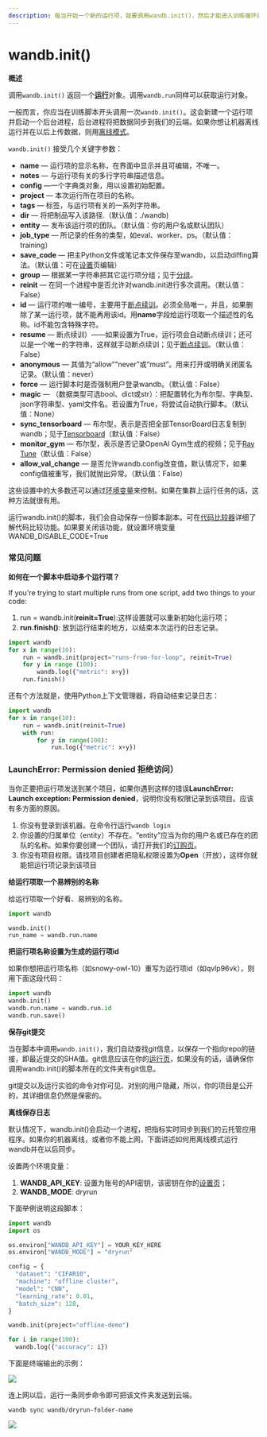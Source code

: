 ```yaml
---
description: 每当开始一个新的运行项，就要调用wandb.init()，然后才能进入训练循环并记录模型指标。
---
```


# wandb.init\(\)

**概述**

调用`wandb.init()` 返回一个[**运行**](https://app.gitbook.com/@weights-and-biases/s/docs/~/drafts/-MKaPhwzNIegNuInaekR/library/reference/wandb_api#run)对象。调用`wandb.run`同样可以获取运行对象。

一般而言，你应当在训练脚本开头调用一次`wandb.init()`。这会新建一个运行项并启动一个后台进程，后台进程将把数据同步到我们的云端。如果你想让机器离线运行并在以后上传数据，则用[离线模式](https://app.gitbook.com/@weights-and-biases/s/docs/~/drafts/-MKaPhwzNIegNuInaekR/library/technical-faq#does-your-tool-track-or-store-training-data)。

`wandb.init()` 接受几个关键字参数：

* **name** — 运行项的显示名称，在界面中显示并且可编辑，不唯一。
* **notes** — 与运行项有关的多行字符串描述信息。
* **config** —一个字典类对象，用以设置初始配置。
* **project** — 本次运行所在项目的名称。
* **tags** — 标签，与运行项有关的一系列字符串。
* **dir** — 将把制品写入该路径.（默认值：./wandb\)
* **entity** — 发布该运行项的团队。（默认值：你的用户名或默认团队）
* **job\_type** — 所记录的任务的类型，如eval、worker、ps。（默认值：training）
* **save\_code** — 把主Python文件或笔记本文件保存至wandb，以启动diffing算法。（默认值：可在[设置](https://wandb.ai/settings)页编辑）
* **group** —  根据某一字符串把其它运行项分组；见于[分组](https://app.gitbook.com/@weights-and-biases/s/docs/~/drafts/-MKaPhwzNIegNuInaekR/library/advanced/grouping)。
* **reinit** — 在同一个进程中是否允许对wandb.init进行多次调用。（默认值：False）
* **id** — 运行项的唯一编号，主要用于[断点续训](https://app.gitbook.com/@weights-and-biases/s/docs/~/drafts/-MKaPhwzNIegNuInaekR/library/advanced/resuming)。必须全局唯一，并且，如果删除了某一运行项，就不能再用该id。用**name**字段给运行项取一个描述性的名称。id不能包含特殊字符。
* **resume** —  断点续训）——如果设置为True，运行项会自动断点续训；还可以是一个唯一的字符串，这样就手动断点续训；见于[断点续训](https://app.gitbook.com/@weights-and-biases/s/docs/~/drafts/-MKaPhwzNIegNuInaekR/library/advanced/resuming)。（默认值：False）
* **anonymous** — 其值为“allow”“never”或“must”。用来打开或明确关闭匿名记录。（默认值：never）
* **force** — 运行脚本时是否强制用户登录wandb。（默认值：False）
* **magic** — （数据类型可选bool、dict或str）：把配置转化为布尔型、字典型、json字符串型、yaml文件名。若设置为True，将尝试自动执行脚本。（默认值：None）
* **sync\_tensorboard** — 布尔型，表示是否把全部TensorBoard日志复制到wandb；见于[Tensorboard](https://docs.wandb.com/library/integrations/tensorboard)（默认值：False）
* **monitor\_gym** — 布尔型，表示是否记录OpenAI Gym生成的视频；见于[Ray Tune](https://docs.wandb.com/library/integrations/ray-tune)（默认值：False）
* **allow\_val\_change** —  是否允许wandb.config改变值，默认情况下，如果config值被重写，我们就抛出异常。（默认值：False）

这些设置中的大多数还可以通过[环境变量](https://app.gitbook.com/@weights-and-biases/s/docs/~/drafts/-MKaPhwzNIegNuInaekR/library/environment-variables)来控制。如果在集群上运行任务的话，这种方法就很有用。

运行wandb.init\(\)的脚本，我们会自动保存一份脚本副本。可在[代码比较器](https://app.gitbook.com/@weights-and-biases/s/docs/~/drafts/-MKaPhwzNIegNuInaekR/app/features/panels/code)详细了解代码比较功能。如果要关闭该功能，就设置环境变量WANDB\_DISABLE\_CODE=True

### **常见问题**

**如何在一个脚本中启动多个运行项？**

If you're trying to start multiple runs from one script, add two things to your code:

1. run = wandb.init\(**reinit=True**\):这样设置就可以重新初始化运行项；
2. **run.finish\(\)**: 放到运行结束的地方，以结束本次运行的日志记录。

```python
import wandb
for x in range(10):
    run = wandb.init(project="runs-from-for-loop", reinit=True)
    for y in range (100):
        wandb.log({"metric": x+y})
    run.finish()
```

还有个方法就是，使用Python上下文管理器，将自动结束记录日志：

```python
import wandb
for x in range(10):
    run = wandb.init(reinit=True)
    with run:
        for y in range(100):
            run.log({"metric": x+y})
```

### LaunchError: Permission denied **拒绝访问）**

 当你正要把运行项发送到某个项目，如果你遇到这样的错误**LaunchError: Launch exception: Permission denied**，说明你没有权限记录到该项目。应该有多方面的原因。

1. 你没有登录到该机器。在命令行运行`wandb login`
2.  你设置的归属单位（entity）不存在。“entity”应当为你的用户名或已存在的团队的名称。如果你要创建一个团队，请打开我们的[订购页](https://wandb.ai/billing)。
3. 你没有项目权限。请找项目创建者把隐私权限设置为**Open**（开放），这样你就能把运行项记录到该项目

**给运行项取一个易辨别的名称**

给运行项取一个好看、易辨别的名称。

```python
import wandb

wandb.init()
run_name = wandb.run.name
```

**把运行项名称设置为生成的运行项id**

如果你想把运行项名称（如snowy-owl-10）重写为运行项id（如qvlp96vk），则用下面这段代码：

```python
import wandb
wandb.init()
wandb.run.name = wandb.run.id
wandb.run.save()
```

**保存git提交**

 当在脚本中调用`wandb.init()`，我们自动查找git信息，以保存一个指向repo的链接，即最近提交的SHA值。git信息应该在你的[运行页](https://app.gitbook.com/@weights-and-biases/s/docs/~/drafts/-MKaPhwzNIegNuInaekR/app/pages/run-page#overview-tab)，如果没有的话，请确保你调用wandb.init\(\)的脚本所在的文件夹有git信息。

git提交以及运行实验的命令对你可见、对别的用户隐藏，所以，你的项目是公开的，其详细信息仍然是保密的。 

**离线保存日志**

  默认情况下，wandb.init\(\)会启动一个进程，把指标实时同步到我们的云托管应用程序。如果你的机器离线，或者你不能上网，下面讲述如何用离线模式运行wandb并在以后同步。

设置两个环境变量：

1. **WANDB\_API\_KEY**: 设置为账号的API密钥，该密钥在你的[设置页](https://wandb.ai/login)；
2. **WANDB\_MODE**: dryrun

下面举例说明这段脚本：

```python
import wandb
import os

os.environ["WANDB_API_KEY"] = YOUR_KEY_HERE
os.environ["WANDB_MODE"] = "dryrun"

config = {
  "dataset": "CIFAR10",
  "machine": "offline cluster",
  "model": "CNN",
  "learning_rate": 0.01,
  "batch_size": 128,
}

wandb.init(project="offline-demo")

for i in range(100):
  wandb.log({"accuracy": i})
```

下面是终端输出的示例：

![](../../.gitbook/assets/image%20%2881%29.png)

连上网以后，运行一条同步命令即可把该文件夹发送到云端。

`wandb sync wandb/dryrun-folder-name`

![](../../.gitbook/assets/image%20%2836%29.png)



